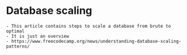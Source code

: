 # Database scaling

    - This article contains steps to scale a database from brute to optimal
    - It is just an overview
    - https://www.freecodecamp.org/news/understanding-database-scaling-patterns/
